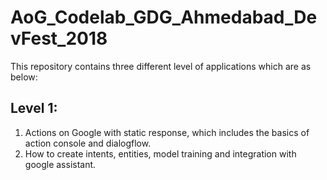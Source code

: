 # AoG_Codelab_GDG_Ahmedabad_DevFest_2018

This repository contains three different level of applications which are as below:
## Level 1: 
1. Actions on Google with static response, which includes the basics of action console and dialogflow.
2. How to create intents, entities, model training and integration with google assistant.
